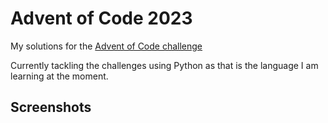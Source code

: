 # Advent of Code 2023

My solutions for the [Advent of Code challenge](https://adventofcode.com/2023)

Currently tackling the challenges using Python as that is the language I am learning at the moment.


## Screenshots

